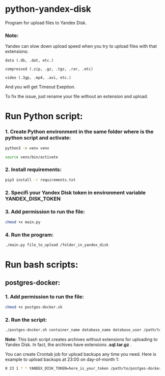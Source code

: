 # python-yandex-disk
Program for upload files to Yandex Disk.
### Note:
Yandex can slow down upload speed when you try to upload files with that extensions:
```
data (.db, .dat, etc.)

compressed (.zip, .gz, .tgz, .rar, .etc)

video (.3gp, .mp4, .avi, etc.)
```
And you will get Timeout Exeption.

To fix the issue, just rename your file without an extension and upload.

# Run Python script:
### 1. Create Python environment in the same folder where is the python script and activate:
```bash
python3 -m venv venv

source venv/bin/activate
```

### 2. Install requirements:
```bash
pip3 install -r requirements.txt
```

### 2. Specifi your Yandex Disk token in environment variable YANDEX_DISK_TOKEN 

### 3. Add permission to run the file: 
```bash
chmod +x main.py
```

### 4. Run the program: 
```bash
./main.py file_to_upload /folder_in_yandex_disk
```

# Run bash scripts:
## postgres-docker:
### 1. Add permission to run the file:
```bash
chmod +x postges-docker.sh 
```
### 2. Run the script:
```bash
./postges-docker.sh container_name database_name database_user /path/to/save/dump/ /path/to/python/script/main.py /path/to/yandex/folder
```
**Note:** This bash script creates archives without extensions for uploading to Yandex Disk. In fact, the archives have extensions **.sql.tar.gz** .

You can create Crontab job for upload backups any time you need. Here is example to upload backups at 23:00 on day-of-month 1:
```bash
0 23 1 * * YANDEX_DISK_TOKEN=here_is_your_token /path/to/postges-docker.sh postgres_container_name database_name database_user /path/to/save/dump/ /path/to/main.py /path/to/folder/in/yandex >> /path/to/save/logs/logfile.log 2>&1
```
